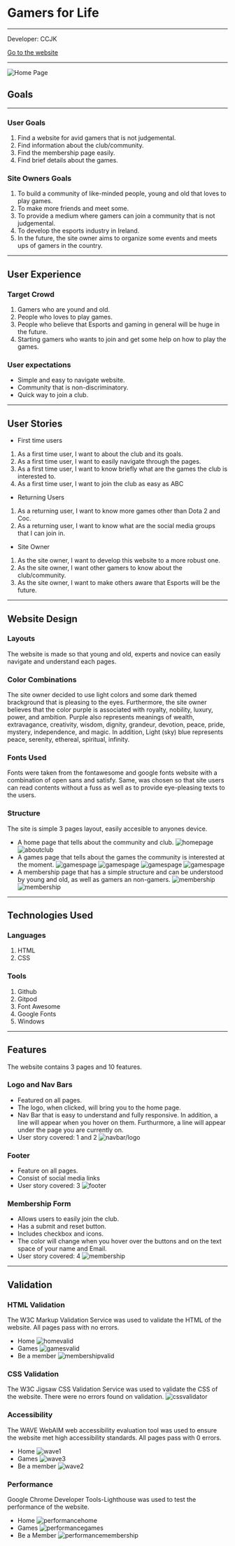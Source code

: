# Gamers for Life
---
Developer: CCJK

[Go to the website](https://ainchu18.github.io/MS-1/index.html)

---

![Home Page](images/homepage.png)

## Goals
---
### User Goals
1. Find a website for avid gamers that is not judgemental.
2. Find information about the club/community.
3. Find the membership page easily.
4. Find brief details about the games.

### Site Owners Goals
1. To build a community of like-minded people, young and old that loves to play games.
2. To make more friends and meet some.
3. To provide a medium where gamers can join a community that is not judgemental.
4. To develop the esports industry in Ireland.
5. In the future, the site owner aims to organize some events and meets ups of gamers in the country.
---

## User Experience

### Target Crowd
1. Gamers who are yound and old.
2. People who loves to play games.
3. People who believe that Esports and gaming in general will be huge in the future.
4. Starting gamers who wants to join and get some help on how to play the games.

### User expectations
* Simple and easy to navigate website.
* Community that is non-discriminatory.
* Quick way to join a club.
---

## User Stories

* First time users
1. As a first time user, I want to about the club and its goals.
2. As a first time user, I want to easily navigate through the pages.
3. As a first time user, I want to know briefly what are the games the club is interested to.
4. As a first time user, I want to join the club as easy as ABC

* Returning Users
1. As a returning user, I want to know more games other than Dota 2 and Coc.
2. As a returning user, I want to know what are the social media groups that I can join in.

* Site Owner
1. As the site owner, I want to develop this website to a more robust one.
2. As the site owner, I want other gamers to know about the club/community.
3. As the site owner, I want to make others aware that Esports will be the future.
---

## Website Design

### Layouts
The website is made so that young and old, experts and novice can easily navigate and understand each pages.

### Color Combinations

The site owner decided to use light colors and some dark themed brackground that is pleasing to the eyes. Furthermore, the site owner believes that the color purple is associated with royalty, nobility, luxury, power, and ambition. Purple also represents meanings of wealth, extravagance, creativity, wisdom, dignity, grandeur, devotion, peace, pride, mystery, independence, and magic. In addition, Light (sky) blue represents peace, serenity, ethereal, spiritual, infinity.

### Fonts Used

Fonts were taken from the fontawesome and google fonts website with a combination of open sans and satisfy. Same, was chosen so that site users can read contents without a fuss as well as to provide eye-pleasing texts to the users.

### Structure

The site is simple 3 pages layout, easily accesible to anyones device.
* A home page that tells about the community and club.
![homepage](images/homepage.png)
![aboutclub](images/aboutclub.png)
* A games page that tells about the games the community is interested at the moment.
![gamespage](images/gamespage.png)
![gamespage](images/gamespage2.png)
![gamespage](images/gamespage3.png)
![gamespage](images/gamespage4.png)
* A membership page that has a simple structure and can be understood by young and old, as well as gamers an non-gamers.
![membership](images/membership.png)
![membership](images/membershipform.png)
---

## Technologies Used

### Languages
1. HTML
2. CSS

### Tools
1. Github
2. Gitpod
3. Font Awesome
4. Google Fonts
5. Windows
---

## Features
The website contains 3 pages and 10 features.

### Logo and Nav Bars
* Featured on all pages.
* The logo, when clicked, will bring you to the home page.
* Nav Bar that is easy to understand and fully responsive. In addition, a line will appear when you hover on them. Furthurmore, a line will appear under the page you are currently on.
* User story covered: 1 and 2
![navbar/logo](images/navbar.png)

### Footer
* Feature on all pages.
* Consist of social media links
* User story covered: 3
![footer](images/footer.png)

### Membership Form
* Allows users to easily join the club.
* Has a submit and reset button.
* Includes checkbox and icons.
* The color will change when you hover over the buttons and on the text space of your name and Email.
* User story covered: 4
![membership](images/membershipform.png)
---

## Validation

### HTML Validation
The W3C Markup Validation Service was used to validate the HTML of the website. All pages pass with no errors.
* Home
![homevalid](images/htmlvalidator.png)
* Games
![gamesvalid](images/gamesvalid.png)
* Be a member
![membershipvalid](images/membershipvalid.png)

### CSS Validation
The W3C Jigsaw CSS Validation Service was used to validate the CSS of the website. There were no errors found on validation.
![cssvalidator](images/cssvalidator.png)

### Accessibility
The WAVE WebAIM web accessibility evaluation tool was used to ensure the website met high accessibility standards. All pages pass with 0 errors.
* Home
![wave1](images/wave1.png)
* Games
![wave3](images/wave3.png)
* Be a member
![wave2](images/wave2.png)


### Performance
Google Chrome Developer Tools-Lighthouse was used to test the performance of the website.
* Home
![performancehome](images/performance1.png)
* Games
![performancegames](images/performance2.png)
* Be a Member
![performancemembership](images/performance3.png)
